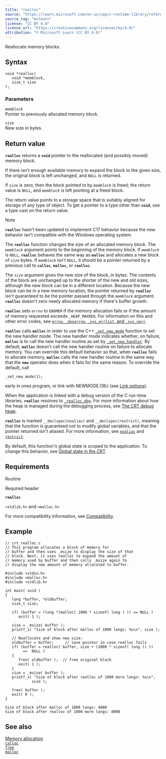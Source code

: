 ```yaml
---
title: "realloc"
source: "https://learn.microsoft.com/en-us/cpp/c-runtime-library/reference/realloc?view=msvc-170"
source_tag: "mslearn"
license: "CC BY 4.0"
license_url: "https://creativecommons.org/licenses/by/4.0/"
attribution: "© Microsoft Learn (CC BY 4.0)"
---
```

Reallocate memory blocks.

## Syntax

```
void *realloc(
   void *memblock,
   size_t size
);
```

### Parameters

_`memblock`_  
Pointer to previously allocated memory block.

_`size`_  
New size in bytes.

## Return value

**`realloc`** returns a **`void`** pointer to the reallocated (and possibly moved) memory block.

If there isn't enough available memory to expand the block to the given size, the original block is left unchanged, and `NULL` is returned.

If _`size`_ is zero, then the block pointed to by _`memblock`_ is freed; the return value is `NULL`, and _`memblock`_ is left pointing at a freed block.

The return value points to a storage space that is suitably aligned for storage of any type of object. To get a pointer to a type other than **`void`**, use a type cast on the return value.

Note

**`realloc`** hasn't been updated to implement C17 behavior because the new behavior isn't compatible with the Windows operating system.

The **`realloc`** function changes the size of an allocated memory block. The _`memblock`_ argument points to the beginning of the memory block. If _`memblock`_ is `NULL`, **`realloc`** behaves the same way as **`malloc`** and allocates a new block of _`size`_ bytes. If _`memblock`_ isn't `NULL`, it should be a pointer returned by a previous call to **`calloc`**, **`malloc`**, or **`realloc`**.

The _`size`_ argument gives the new size of the block, in bytes. The contents of the block are unchanged up to the shorter of the new and old sizes, although the new block can be in a different location. Because the new block can be in a new memory location, the pointer returned by **`realloc`** isn't guaranteed to be the pointer passed through the _`memblock`_ argument. **`realloc`** doesn't zero newly allocated memory if there's buffer growth.

**`realloc`** sets `errno` to `ENOMEM` if the memory allocation fails or if the amount of memory requested exceeds `_HEAP_MAXREQ`. For information on this and other error codes, see [`errno`, `_doserrno`, `_sys_errlist`, and `_sys_nerr`](https://learn.microsoft.com/en-us/cpp/c-runtime-library/errno-doserrno-sys-errlist-and-sys-nerr?view=msvc-170).

**`realloc`** calls **`malloc`** in order to use the C++ [`_set_new_mode`](https://learn.microsoft.com/en-us/cpp/c-runtime-library/reference/set-new-mode?view=msvc-170) function to set the new handler mode. The new handler mode indicates whether, on failure, **`malloc`** is to call the new handler routine as set by [`_set_new_handler`](https://learn.microsoft.com/en-us/cpp/c-runtime-library/reference/set-new-handler?view=msvc-170). By default, **`malloc`** doesn't call the new handler routine on failure to allocate memory. You can override this default behavior so that, when **`realloc`** fails to allocate memory, **`malloc`** calls the new handler routine in the same way that the **`new`** operator does when it fails for the same reason. To override the default, call

```
_set_new_mode(1);
```

early in ones program, or link with NEWMODE.OBJ (see [Link options](https://learn.microsoft.com/en-us/cpp/c-runtime-library/link-options?view=msvc-170)).

When the application is linked with a debug version of the C run-time libraries, **`realloc`** resolves to [`_realloc_dbg`](https://learn.microsoft.com/en-us/cpp/c-runtime-library/reference/realloc-dbg?view=msvc-170). For more information about how the heap is managed during the debugging process, see [The CRT debug heap](https://learn.microsoft.com/en-us/cpp/c-runtime-library/crt-debug-heap-details?view=msvc-170).

**`realloc`** is marked `__declspec(noalias)` and `__declspec(restrict)`, meaning that the function is guaranteed not to modify global variables, and that the pointer returned isn't aliased. For more information, see [`noalias`](https://learn.microsoft.com/en-us/cpp/cpp/noalias?view=msvc-170) and [`restrict`](https://learn.microsoft.com/en-us/cpp/cpp/restrict?view=msvc-170).

By default, this function's global state is scoped to the application. To change this behavior, see [Global state in the CRT](https://learn.microsoft.com/en-us/cpp/c-runtime-library/global-state?view=msvc-170).

## Requirements

Routine

Required header

**`realloc`**

`<stdlib.h>` and `<malloc.h>`

For more compatibility information, see [Compatibility](https://learn.microsoft.com/en-us/cpp/c-runtime-library/compatibility?view=msvc-170).

## Example

```
// crt_realloc.c
// This program allocates a block of memory for
// buffer and then uses _msize to display the size of that
// block. Next, it uses realloc to expand the amount of
// memory used by buffer and then calls _msize again to
// display the new amount of memory allocated to buffer.

#include <stdio.h>
#include <malloc.h>
#include <stdlib.h>

int main( void )
{
   long *buffer, *oldbuffer;
   size_t size;

   if( (buffer = (long *)malloc( 1000 * sizeof( long ) )) == NULL )
      exit( 1 );

   size = _msize( buffer );
   printf_s( "Size of block after malloc of 1000 longs: %u\n", size );

   // Reallocate and show new size:
   oldbuffer = buffer;     // save pointer in case realloc fails
   if( (buffer = realloc( buffer, size + (1000 * sizeof( long )) ))
        ==  NULL )
   {
      free( oldbuffer );  // free original block
      exit( 1 );
   }
   size = _msize( buffer );
   printf_s( "Size of block after realloc of 1000 more longs: %u\n",
            size );

   free( buffer );
   exit( 0 );
}
```

```
Size of block after malloc of 1000 longs: 4000
Size of block after realloc of 1000 more longs: 8000
```

## See also

[Memory allocation](https://learn.microsoft.com/en-us/cpp/c-runtime-library/memory-allocation?view=msvc-170)  
[`calloc`](https://learn.microsoft.com/en-us/cpp/c-runtime-library/reference/calloc?view=msvc-170)  
[`free`](https://learn.microsoft.com/en-us/cpp/c-runtime-library/reference/free?view=msvc-170)  
[`malloc`](https://learn.microsoft.com/en-us/cpp/c-runtime-library/reference/malloc?view=msvc-170)